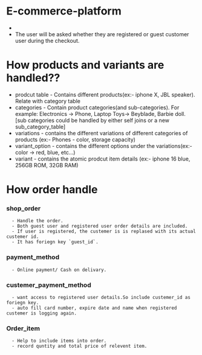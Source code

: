 # E-commerce-platform

-
- The user will be asked whether they are registered or guest customer user during the checkout.

# How products and variants are handled??
- prodcut table
      - Contains different products(ex:- iphone X, JBL speaker). Relate with category table
- categories
      - Contain product categories(and sub-categories). For example: Electronics -> Phone, Laptop Toys-> Beyblade, Barbie doll. [sub categories could be handled by either self joins or a new sub_category_table]
- variations
      - contains the different variations of different categories of products
          (ex:- Phones - color, storage capacity)
- variant_option
      - contains the different options under the variations(ex:- color -> red, blue, etc...)
- variant
      - contains the atomic prodcut item details (ex:- iphone 16 blue, 256GB ROM, 32GB RAM)

# How order handle
### shop_order
      - Handle the order.
      - Both guest user and registered user order details are included.
      - If user is registered, the custemer is is replased with its actual custemer id.
      - It has foriegn key `guest_id`.
### payment_method
      - Online payment/ Cash on delivary.
### custemer_payment_method
      - want access to registered user details.So include custemer_id as foriegn key.
      - auto fill card number, expire date and name when registered custemer is logging again.
### Order_item
      - Help to include items into order.
      - record quntity and total price of relevent item.
      
